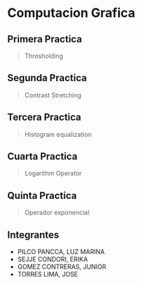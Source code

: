 # Computacion Grafica

## Primera Practica 

>Thresholding

## Segunda Practica 

>Contrast Stretching

## Tercera Practica 

>Histogram equalization

## Cuarta Practica 

>Logarithm Operator

## Quinta Practica 

>Operador exponencial

## Integrantes

* PILCO PANCCA, LUZ MARINA
* SEJJE CONDORI, ERIKA
* GOMEZ CONTRERAS, JUNIOR
* TORRES LIMA, JOSE 

	
